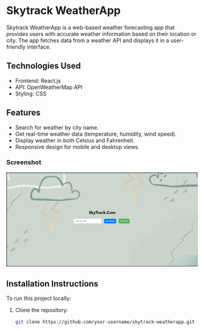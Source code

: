 # Skytrack WeatherApp

Skytrack WeatherApp is a web-based weather forecasting app that provides users with accurate weather information based on their location or city. The app fetches data from a weather API and displays it in a user-friendly interface.

## Technologies Used
- Frontend: React.js
- API: OpenWeatherMap API
- Styling: CSS

## Features
- Search for weather by city name.
- Get real-time weather data (temperature, humidity, wind speed).
- Display weather in both Celsius and Fahrenheit.
- Responsive design for mobile and desktop views.
### Screenshot

![Weather App Screenshot](./weatherapp.png)


## Installation Instructions

To run this project locally:

1. Clone the repository:
   ```bash
   git clone https://github.com/your-username/skytrack-weatherapp.git

